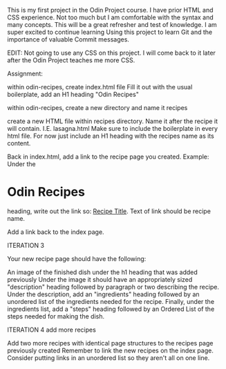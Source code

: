 This is my first project in the Odin Project course. I have prior HTML and CSS experience. Not too much but I am comfortable with the syntax and many concepts.
This will be a great refresher and test of knowledge.
I am super excited to continue learning 
Using this project to learn Git and the importance of valuable Commit messages.

EDIT: Not going to use any CSS on this project. I will come back to it later after the Odin Project teaches me more CSS.

Assignment:

within odin-recipes, create index.html file
Fill it out with the usual boilerplate, add an H1 heading "Odin Recipes"

within odin-recipes, create a new directory and name it recipes

create a new HTML file within recipes directory. Name it after the recipe it will contain. I.E. lasagna.html
Make sure to include the boilerplate in every html file.
For now just include an H1 heading with the recipes name  as its content. 

Back in index.html, add a link to the recipe page you created. 
Example: Under the <h1>Odin Recipes</h1> heading, write out the link so: <a href="recipes/recipename.html">Recipe Title</a>. Text of link should be recipe name. 

Add a link back to the index page. 


ITERATION 3

Your new recipe page should have the following:

An image of the finished dish under the h1 heading that was added previously
Under the image it should have an appropriately sized "description" heading followed by paragraph or two describing the recipe. 
Under the description, add an "ingredients" heading followed by an unordered list of the ingredients needed for the recipe.
Finally, under the ingredients list, add a "steps" heading followed by an Ordered List of the steps needed for making the dish. 

ITERATION 4 add more recipes

Add two more recipes with identical page structures to the recipes page previously created
Remember to link the new recipes on the index page. Consider putting links in an unordered list so they aren't all on one line. 

